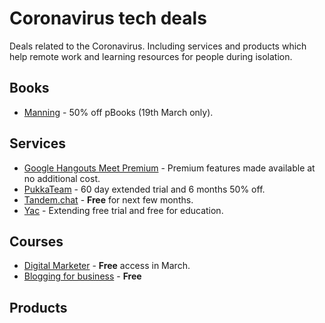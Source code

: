 # Coronavirus tech deals

Deals related to the Coronavirus. Including services and products which help remote work and learning resources for people during isolation.

## Books

* [Manning](https://www.manning.com/) - 50% off pBooks (19th March only).

## Services

* [Google Hangouts Meet Premium](https://meet.google.com) - Premium features made available at no additional cost.
* [PukkaTeam](https://pukkateam.com) - 60 day extended trial and 6 months 50% off.
* [Tandem.chat](https://tandem.chat/coronavirus) - **Free** for next few months.
* [Yac](https://www.yac.com/) - Extending free trial and free for education.

## Courses

* [Digital Marketer](https://www.digitalmarketer.com/lab-plus/) - **Free** access in March.
* [Blogging for business](https://ahrefs.com/academy/blogging-for-business) - **Free**

## Products
